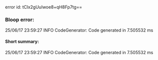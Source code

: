 error id: tClx2gUuIwoe8+qH8Fp7tg==
### Bloop error:

25/06/17 23:59:27 INFO CodeGenerator: Code generated in 7.505532 ms
#### Short summary: 

25/06/17 23:59:27 INFO CodeGenerator: Code generated in 7.505532 ms